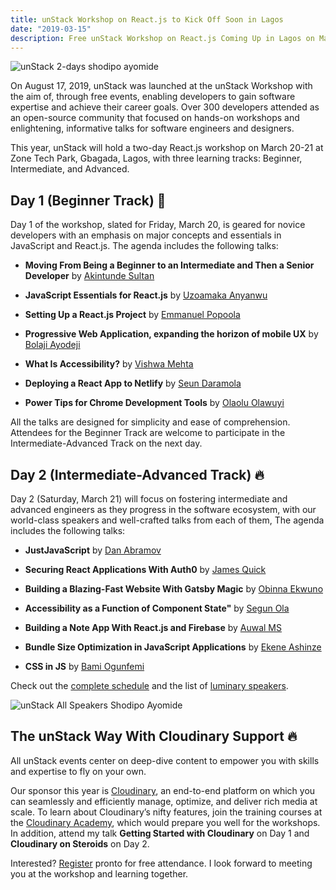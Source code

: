 ```yaml
---
title: unStack Workshop on React.js to Kick Off Soon in Lagos
date: "2019-03-15"
description: Free unStack Workshop on React.js Coming Up in Lagos on March 20-21, learn about the tracks, agenda, and speakers at the free unStack Workshop to be held in Lagos on March 20-21.
---
```


![unStack 2-days shodipo ayomide](https://res.cloudinary.com/developerayo/image/upload/q_auto:best,f_auto,fl_progressive/v1582057020/unstack_2-day_workshop_poster_shodipo_ayomide.jpg)

On August 17, 2019, unStack was launched at the unStack Workshop with the aim of, through free events, enabling developers to gain software expertise and achieve their career goals. Over 300 developers attended as an open-source community that focused on hands-on workshops and enlightening, informative talks for software engineers and designers. 

This year, unStack will hold a two-day React.js workshop on March 20-21 at Zone Tech Park, Gbagada, Lagos, with three learning tracks: Beginner, Intermediate, and Advanced. 

## Day 1 (Beginner Track) 🔧

Day 1 of the workshop, slated for Friday, March 20, is geared for novice developers with an emphasis on major concepts and essentials in JavaScript and React.js. The agenda includes the following talks:

- <b>Moving From Being a Beginner to an Intermediate and Then a Senior Developer</b> by [Akintunde Sultan](https://twitter.com/hacksultan)

- <b>JavaScript Essentials for React.js</b> by [Uzoamaka Anyanwu](https://twitter.com/HeyAmaka)

- <b>Setting Up a React.js Project</b> by [Emmanuel Popoola](https://twitter.com/hemmayo)

- <b>Progressive Web Application, expanding the horizon of mobile UX</b> by [Bolaji Ayodeji](https://twitter.com/iambolajiayo)

- <b>What Is Accessibility?</b> by [Vishwa Mehta](https://twitter.com/VishwaMehta30)

- <b>Deploying a React App to Netlify</b> by [Seun Daramola](https://twitter.com/seunzone)

- <b>Power Tips for Chrome Development Tools</b> by [Olaolu Olawuyi](https://twitter.com/mrolaolu)

All the talks are designed for simplicity and ease of comprehension. Attendees for the Beginner Track are welcome to participate in the Intermediate-Advanced Track on the next day.

## Day 2 (Intermediate-Advanced Track) 🔥

Day 2 (Saturday, March 21) will focus on fostering intermediate and advanced engineers as they progress in the software ecosystem, with our world-class speakers and well-crafted talks from each of them, The agenda includes the following talks:

- <b>JustJavaScript</b> by [Dan Abramov](https://twitter.com/dan_abramov)

- <b>Securing React Applications With Auth0</b> by [James Quick](https://twitter.com/jamesquick)

- <b>Building a Blazing-Fast Website With Gatsby Magic</b> by [Obinna Ekwuno ](https://twitter.com/obinnaspeaks)

- <b>Accessibility as a Function of Component State"</b> by [Segun Ola](https://twitter.com/segunolalive)

- <b>Building a Note App With React.js and Firebase</b> by [Auwal MS](https://twitter.com/auwalms)

- <b>Bundle Size Optimization in JavaScript Applications</b> by [Ekene Ashinze](https://twitter.com/ashinzekene)

- <b>CSS in JS</b> by [Bami Ogunfemi](https://twitter.com/bamiogunfemi)

Check out the [complete schedule](https://unstack.dev/schedule) and the list of [luminary speakers](https://unstack.dev).

![unStack All Speakers Shodipo Ayomide](https://res.cloudinary.com/developerayo/image/upload/q_auto:best/v1582737303/IMG_4900.jpg)

## The unStack Way With Cloudinary Support 🔥


All unStack events center on deep-dive content to empower you with skills and expertise to fly on your own.

Our sponsor this year is [Cloudinary](https://cloudinary.com), an end-to-end platform on which you can seamlessly and efficiently manage, optimize, and deliver rich media at scale. To learn about Cloudinary’s nifty features, join the training courses at the [Cloudinary Academy](https://training.cloudinary.com/), which would prepare you well for the workshops. In addition, attend my talk <b>Getting Started with Cloudinary</b> on Day 1 and <b>Cloudinary on Steroids</b> on Day 2.

Interested? [Register](https://unstack.dev) pronto for free attendance. I look forward to meeting you at the workshop and learning together.
